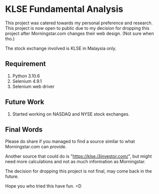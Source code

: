 # KLSE Fundamental Analysis

This project was catered towards my personal preference and research. This project is now open to public due to my decision for dropping this project after Morningstar.com changes their web design. (Not sure when tho.)

The stock exchange involved is KLSE in Malaysia only.

## Requirement
1. Python 3.10.6
2. Selenium 4.9.1
3. Selenium web driver

## Future Work
1. Started working on NASDAQ and NYSE stock exchanges.

## Final Words
Please do share if you managed to find a source similar to what Morningstar.com can provide. 

Another source that could do is "https://klse.i3investor.com/", but might need more calculations and not as much information as Morningstar.

The decision for dropping this project is not final, may come back in the future.

Hope you who tried this have fun. =D
